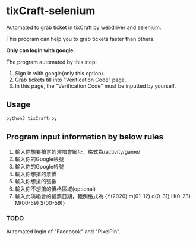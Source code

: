 # tixCraft-selenium

Automated to grab ticket in tixCraft by webdriver and selenium.

This program can help you to grab tickets faster than others.

**Only can login with google.**

The program automated by this step:
1. Sign in with google(only this option).
2. Grab tickets till into "Verification Code" page.
3. In this page, the "Verification Code" must be inputted by yourself.

## Usage
```bash
python3 tixCraft.py
```

## Program input information by below rules
1. 輸入你想要搶票的演唱會網址，格式為/activity/game/ 
2. 輸入你的Google帳號
3. 輸入你的Google帳號
4. 輸入你想搶的票價
5. 輸入你想搶的張數
6. 輸入你不想搶的價格區域(optional)
7. 輸入此演唱會的搶票日期，範例格式為 {Y(2020) m(01-12) d(0-31) H(0-23) M(00-59) S(00-59)}

### TODO
Automated login of "Facebook" and "PixelPin".
